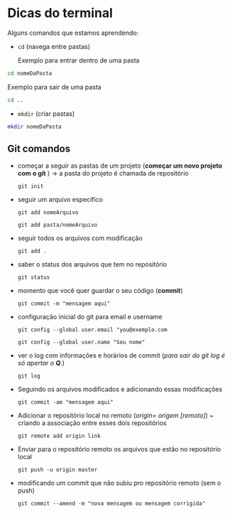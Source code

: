 # Dicas do terminal

Alguns comandos que estamos aprendendo:

- `cd` (navega entre pastas)

  Exemplo para entrar dentro de uma pasta

```bash
cd nomeDaPasta
```

Exemplo para sair de uma pasta

```bash
cd ..
```

- `mkdir` (criar pastas)

```bash
mkdir nomeDaPasta
```

## Git comandos

- começar a seguir as pastas de um projeto (__começar um novo projeto com o git__ ) -> a pasta do projeto é chamada de repositório
  ```properties
  git init
  ```

- seguir um arquivo especifico
  ```properties
  git add nomeArquivo
  ```
  ```properties
  git add pasta/nomeArquivo
  ```
- seguir todos os arquivos com modificação
  ```properties
  git add .
  ```
- saber o status dos arquivos que tem no repositório
  ```properties
  git status
  ```
- momento que você quer guardar o seu código (__commit__)
  ```properties
  git commit -m "mensagem aqui"
  ```

- configuração inicial do git para email e username
  ```properties
  git config --global user.email "you@exemplo.com
  ```
  ```properties
  git config --global user.name "Seu nome"
  ```

- ver o log com informações e horários de commit (_para sair do git log   é só apertar o __Q__._)
  ```properties
  git log
  ```

- Seguindo os arquivos modificados e adicionando essas modificações
  ```properties
  git commit -am "mensagem aqui"
  ```

- Adicionar o repositório local no remoto (_origin= origem [remoto]_) ~ criando a associação entre esses dois repositórios
  ```properties
  git remote add origin link
  ```

- Enviar para o repositório remoto os arquivos que estão no repositório local
  ```properties
  git push -u origin master
  ```

- modificando um commit que não subiu pro repositório remoto (sem o push)
  ```properties
  git commit --amend -m "nova mensagem ou mensagem corrigida"
  ```